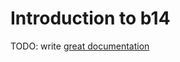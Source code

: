# Introduction to b14

TODO: write [great documentation](http://jacobian.org/writing/what-to-write/)
